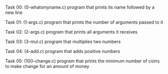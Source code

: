 Task 00: (0-whatsmyname.c)
program that prints its name followed by a new line

Task 01: (1-args.c)
program that prints the number of arguments passed to it

Task 02: (2-args.c)
program that prints all arguments it receives

Task 03: (3-mul.c)
program that multiplies two numbers

Task 04: (4-add.c)
program that adds positive numbers

Task 05: (100-change.c)
program that prints the minimum number of coins to make change for an amount of money
